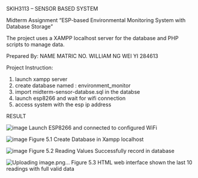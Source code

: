 SKIH3113 – SENSOR BASED SYSTEM

Midterm Assignment
“ESP-based Environmental Monitoring System with Database Storage”

The project uses a XAMPP localhost server for the database and PHP scripts to manage data. 

Prepared By:
NAME	MATRIC NO.
WILLIAM NG WEI YI	284613


Project Instruction:
1. launch xampp server
2. create database named : environment_monitor
3. import midterm-sensor-databse.sql in the databse
4. launch esp8266 and wait for wifi connection
5. access system with the esp ip address 

RESULT
 
![image](https://github.com/William284613/ESP-based-Environmental-Monitoring-System-with-XAMPP-localhost/assets/92504689/5d0aee77-7e04-4ced-9320-8a3e147d2144)
Launch ESP8266 and connected to configured WiFi

 
![image](https://github.com/William284613/ESP-based-Environmental-Monitoring-System-with-XAMPP-localhost/assets/92504689/0b0f8b32-1dd4-40a2-b909-1930956688ed)
Figure 5.1 Create Database in Xampp localhost 
 
![image](https://github.com/William284613/ESP-based-Environmental-Monitoring-System-with-XAMPP-localhost/assets/92504689/636f2616-1ddf-46d7-9c62-7bc67c1c3569)
Figure 5.2 Reading Values Successfully record in database

 
![Uploading image.png…]()
Figure 5.3 HTML web interface shown the last 10 readings with full valid data

